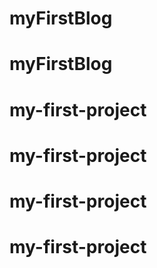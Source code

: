 # myFirstBlog
# myFirstBlog
# my-first-project
# my-first-project
# my-first-project
# my-first-project
